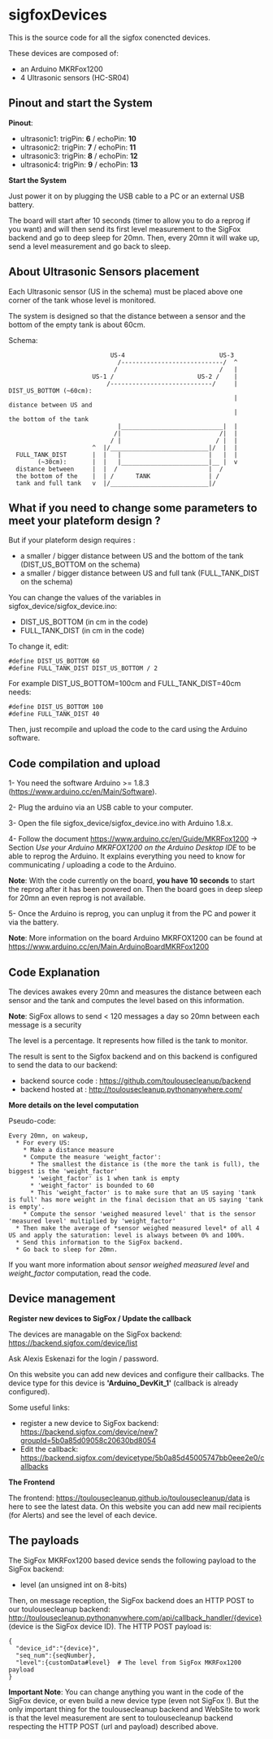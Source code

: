 sigfoxDevices
=============

This is the source code for all the sigfox conencted devices.

These devices are composed of:
* an Arduino MKRFox1200 
* 4 Ultrasonic sensors (HC-SR04)

Pinout and start the System
---------------------------

**Pinout**:
  * ultrasonic1:  trigPin: **6**  /  echoPin: **10**
  * ultrasonic2:  trigPin: **7**  /  echoPin: **11**
  * ultrasonic3:  trigPin: **8**  /  echoPin: **12**
  * ultrasonic4:  trigPin: **9**  /  echoPin: **13**

**Start the System**

Just power it on by plugging the USB cable to a PC or an external USB battery. 

The board will start after 10 seconds (timer to allow you to do a reprog if you want) and will then send its first level measurement to the SigFox backend and go to deep sleep for 20mn.
Then, every 20mn it will wake up, send a level measurement and go back to sleep.

About Ultrasonic Sensors placement
----------------------------------
Each Ultrasonic sensor (US in the schema) must be placed above one corner of the tank whose level is monitored. 

The system is designed so that the distance between a sensor and the bottom of the empty tank is about 60cm.

Schema:

```
                            US-4                          US-3
                              /----------------------------/  ^
                             /                            /   |
                       US-1 /                       US-2 /    | 
                           /----------------------------/     |  DIST_US_BOTTOM (~60cm):
                                                              |      distance between US and 
                                                              |      the bottom of the tank
                              |____________________________|  |
                             /|                           /|  | 
                            / |                          / |  |
                       ^  |/___________________________|/  |  |
  FULL_TANK_DIST       |  |   |                        |   |  |
        (~30cm):       |  |   |________________________|__ |  v
  distance between     |  |  /                         |  /
  the bottom of the    |  | /      TANK                | /
  tank and full tank   v  |/___________________________|/
```

What if you need to change some parameters to meet your plateform design ?
--------------------------------------------------------------------------
But if your plateform design requires :
  * a smaller / bigger distance between US and the bottom of the tank (DIST_US_BOTTOM on the schema)
  * a smaller / bigger distance between US and full tank (FULL_TANK_DIST on the schema)

You can change the values of the variables in sigfox_device/sigfox_device.ino:
  * DIST_US_BOTTOM (in cm in the code)
  * FULL_TANK_DIST (in cm in the code)

To change it, edit:
```
#define DIST_US_BOTTOM 60
#define FULL_TANK_DIST DIST_US_BOTTOM / 2
```
For example DIST_US_BOTTOM=100cm and FULL_TANK_DIST=40cm needs:
```
#define DIST_US_BOTTOM 100
#define FULL_TANK_DIST 40
```
Then, just recompile and upload the code to the card using the Arduino software.

Code compilation and upload
---------------------------
  1- You need the software Arduino >= 1.8.3 (https://www.arduino.cc/en/Main/Software).

  2- Plug the arduino via an USB cable to your computer.

  3- Open the file sigfox_device/sigfox_device.ino with Arduino 1.8.x.

  4- Follow the document https://www.arduino.cc/en/Guide/MKRFox1200 -> Section *Use your Arduino MKRFOX1200 on the Arduino Desktop IDE* to be able to reprog the Arduino. It explains everything you need to know for communicating / uploading a code to the Arduino.

  **Note**: With the code currently on the board, **you have 10 seconds** to start the reprog after it has been powered on. Then the board goes in deep sleep for 20mn an even reprog is not available.

  5- Once the Arduino is reprog, you can unplug it from the PC and power it via the battery.

**Note**: More information on the board Arduino MKRFOX1200 can be found at https://www.arduino.cc/en/Main.ArduinoBoardMKRFox1200

Code Explanation
----------------

The devices awakes every 20mn and measures the distance between each sensor and the tank and computes the level based on this information.

**Note**: SigFox allows to send < 120 messages a day so 20mn between each message is a security

The level is a percentage. It represents how filled is the tank to monitor.

The result is sent to the Sigfox backend and on this backend is configured to send the data to our backend:
  * backend source code : https://github.com/toulousecleanup/backend  
  * backend hosted at : http://toulousecleanup.pythonanywhere.com/

**More details on the level computation**

Pseudo-code:
```
Every 20mn, on wakeup, 
  * For every US:
    * Make a distance measure
    * Compute the measure 'weight_factor':
      * The smallest the distance is (the more the tank is full), the biggest is the 'weight_factor'
      * 'weight_factor' is 1 when tank is empty
      * 'weight_factor' is bounded to 60
      * This 'weight_factor' is to make sure that an US saying 'tank is full' has more weight in the final decision that an US saying 'tank is empty'.
    * Compute the sensor 'weighed measured level' that is the sensor 'measured level' multiplied by 'weight_factor'
  * Then make the average of *sensor weighed measured level* of all 4 US and apply the saturation: level is always between 0% and 100%.
  * Send this information to the SigFox backend.
  * Go back to sleep for 20mn.
```
If you want more information about  *sensor weighed measured level* and *weight_factor* computation, read the code.

Device management
-----------------

**Register new devices to SigFox / Update the callback**

The devices are managable on the SigFox backend: https://backend.sigfox.com/device/list

Ask Alexis Eskenazi for the login / password.

On this website you can add new devices and configure their callbacks.
The device type for this device is **'Arduino_DevKit_1'** (callback is already configured).

Some useful links:
  * register a new device to SigFox backend: https://backend.sigfox.com/device/new?groupId=5b0a85d09058c20630bd8054
  * Edit the callback: https://backend.sigfox.com/devicetype/5b0a85d45005747bb0eee2e0/callbacks

**The Frontend**

The frontend: https://toulousecleanup.github.io/toulousecleanup/data is here to see the latest data.
On this website you can add new mail recipients (for Alerts) and see the level of each device.

The payloads
------------

The SigFox MKRFox1200 based device sends the following payload to the SigFox backend:
  * level (an unsigned int on 8-bits)

Then, on message reception, the SigFox backend does an HTTP POST to our toulousecleanup backend: http://toulousecleanup.pythonanywhere.com/api/callback_handler/{device} (device is the SigFox device ID).
The HTTP POST payload is:
```
{
  "device_id":"{device}",
  "seq_num":{seqNumber},
  "level":{customData#level}  # The level from SigFox MKRFox1200 payload
}
```

**Important Note**:  You can change anything you want in the code of the SigFox device, or even build a new device type (even not SigFox !).
But the only important thing for the toulousecleanup backend and WebSite to work is that the level measurement are sent to toulousecleanup backend respecting the HTTP POST (url and payload) described above.